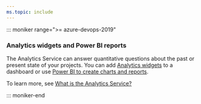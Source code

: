 ```yaml
---
ms.topic: include
---
```



<a id="powerbi-reports"></a>
::: moniker range=">= azure-devops-2019"

### Analytics widgets and Power BI reports 
The Analytics Service can answer quantitative questions about the past or present state of your projects. You can add [Analytics widgets](/azure/devops/report/dashboards/analytics-widgets) to a dashboard or use [Power BI to create charts and reports](/azure/devops/report/powerbi/data-connector-connect). 

To learn more, see [What is the Analytics Service?](/azure/devops/report/powerbi/what-is-analytics)


::: moniker-end